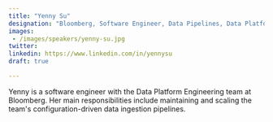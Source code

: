 ```yaml
---
title: "Yenny Su"
designation: "Bloomberg, Software Engineer, Data Pipelines, Data Platform"
images:
 - /images/speakers/yenny-su.jpg
twitter: 
linkedin: https://www.linkedin.com/in/yennysu
draft: true

---
```


Yenny is a software engineer with the Data Platform Engineering team at Bloomberg. Her main responsibilities include maintaining and scaling the team's configuration-driven data ingestion pipelines.
